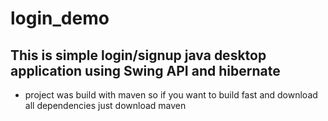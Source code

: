 # login_demo
## This is simple login/signup java desktop application using Swing API and hibernate
- project was build with maven so if you want to build fast and download all dependencies just download maven
